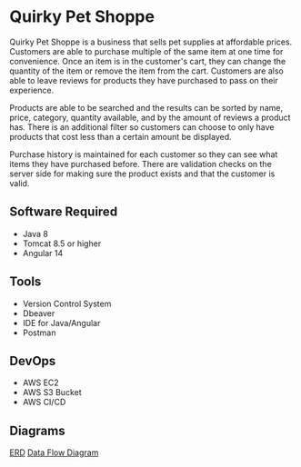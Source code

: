 # Quirky Pet Shoppe


Quirky Pet Shoppe is a business that sells pet supplies at affordable prices. Customers are able to purchase multiple of the same item at one time for convenience. Once an item is in the customer's cart, they can change the quantity of the item or remove the item from the cart. Customers are also able to leave reviews for products they have purchased to pass on their experience.

Products are able to be searched and the results can be sorted by name, price, category, quantity available, and by the amount of reviews a product has. There is an additional filter so customers can choose to only have products that cost less than a certain amount be displayed.

Purchase history is maintained for each customer so they can see what items they have purchased before. There are validation checks on the server side for making sure the product exists and that the customer is valid.


## Software Required
- Java 8
- Tomcat 8.5 or higher
- Angular 14



## Tools
- Version Control System
- Dbeaver
- IDE for Java/Angular
- Postman 


## DevOps
- AWS EC2
- AWS S3 Bucket
- AWS CI/CD


## Diagrams
[ERD](documentation/erd.png)
[Data Flow Diagram](documentation/data_flow_diagram.vsdx)
